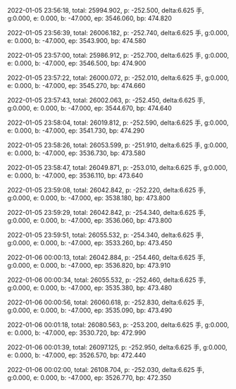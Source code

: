 2022-01-05 23:56:18, total: 25994.902, p: -252.500, delta:6.625 手, g:0.000, e: 0.000, b: -47.000, ep: 3546.060, bp: 474.820

2022-01-05 23:56:39, total: 26006.182, p: -252.740, delta:6.625 手, g:0.000, e: 0.000, b: -47.000, ep: 3543.900, bp: 474.580

2022-01-05 23:57:00, total: 25986.912, p: -252.700, delta:6.625 手, g:0.000, e: 0.000, b: -47.000, ep: 3546.500, bp: 474.900

2022-01-05 23:57:22, total: 26000.072, p: -252.010, delta:6.625 手, g:0.000, e: 0.000, b: -47.000, ep: 3545.270, bp: 474.660

2022-01-05 23:57:43, total: 26002.063, p: -252.450, delta:6.625 手, g:0.000, e: 0.000, b: -47.000, ep: 3544.670, bp: 474.640

2022-01-05 23:58:04, total: 26019.812, p: -252.590, delta:6.625 手, g:0.000, e: 0.000, b: -47.000, ep: 3541.730, bp: 474.290

2022-01-05 23:58:26, total: 26053.599, p: -251.910, delta:6.625 手, g:0.000, e: 0.000, b: -47.000, ep: 3536.730, bp: 473.580

2022-01-05 23:58:47, total: 26049.871, p: -253.010, delta:6.625 手, g:0.000, e: 0.000, b: -47.000, ep: 3536.110, bp: 473.640

2022-01-05 23:59:08, total: 26042.842, p: -252.220, delta:6.625 手, g:0.000, e: 0.000, b: -47.000, ep: 3538.180, bp: 473.800

2022-01-05 23:59:29, total: 26042.842, p: -254.340, delta:6.625 手, g:0.000, e: 0.000, b: -47.000, ep: 3536.060, bp: 473.800

2022-01-05 23:59:51, total: 26055.532, p: -254.340, delta:6.625 手, g:0.000, e: 0.000, b: -47.000, ep: 3533.260, bp: 473.450

2022-01-06 00:00:13, total: 26042.884, p: -254.460, delta:6.625 手, g:0.000, e: 0.000, b: -47.000, ep: 3536.820, bp: 473.910

2022-01-06 00:00:34, total: 26055.532, p: -252.460, delta:6.625 手, g:0.000, e: 0.000, b: -47.000, ep: 3535.380, bp: 473.480

2022-01-06 00:00:56, total: 26060.618, p: -252.830, delta:6.625 手, g:0.000, e: 0.000, b: -47.000, ep: 3535.090, bp: 473.490

2022-01-06 00:01:18, total: 26080.563, p: -253.200, delta:6.625 手, g:0.000, e: 0.000, b: -47.000, ep: 3530.720, bp: 472.990

2022-01-06 00:01:39, total: 26097.125, p: -252.950, delta:6.625 手, g:0.000, e: 0.000, b: -47.000, ep: 3526.570, bp: 472.440

2022-01-06 00:02:00, total: 26108.704, p: -252.030, delta:6.625 手, g:0.000, e: 0.000, b: -47.000, ep: 3526.770, bp: 472.350